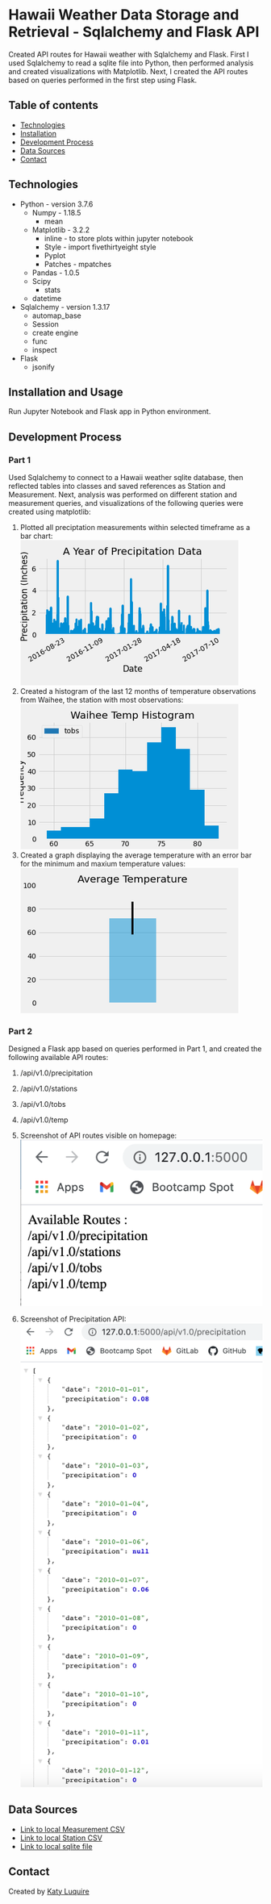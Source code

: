 # Hawaii Weather Data Storage and Retrieval - Sqlalchemy and Flask API

Created API routes for Hawaii weather with Sqlalchemy and Flask. First I used Sqlalchemy to read a sqlite file into Python, then performed analysis and created visualizations with Matplotlib. Next, I created the API routes based on queries performed in the first step using Flask. 

## Table of contents

* [Technologies](#technologies)
* [Installation](#installation-and-usage)
* [Development Process](#development-process)
* [Data Sources](#data-sources)
* [Contact](#contact)

## Technologies
* Python - version 3.7.6
  * Numpy - 1.18.5
    * mean
  * Matplotlib - 3.2.2 
    * inline - to store plots within jupyter notebook
    * Style - import fivethirtyeight style
    * Pyplot
    * Patches - mpatches
  * Pandas - 1.0.5
  * Scipy
    * stats
  * datetime
* Sqlalchemy - version 1.3.17
  * automap_base
  * Session
  * create engine
  * func
  * inspect
* Flask
  * jsonify

## Installation and Usage

Run Jupyter Notebook and Flask app in Python environment.

## Development Process
### Part 1
Used Sqlalchemy to connect to a Hawaii weather sqlite database, then reflected tables into classes and saved references as Station and Measurement. Next, analysis was performed on different station and measurement queries, and visualizations of the following queries were created using matplotlib:
1. Plotted all preciptation measurements within selected timeframe as a bar chart:
![Precipitation Chart](images/precipitation.png)
2. Created a histogram of the last 12 months of temperature observations from Waihee, the station with most observations:
 ![Temperature Histogram](images/temp_histogram.png)
3. Created a graph displaying the average temperature with an error bar for the minimum and maxium temperature values:
 ![Avg Temp Chart](images/avg_temp.png)

### Part 2
Designed a Flask app based on queries performed in Part 1, and created the following available API routes:
1. /api/v1.0/precipitation
2. /api/v1.0/stations
3. /api/v1.0/tobs
4. /api/v1.0/temp 

1. Screenshot of API routes visible on homepage:
 ![API Routes](images/api_routes.png)

2. Screenshot of Precipitation API:
 ![Precip API](images/precip_api.png)

## Data Sources
* [Link to local Measurement CSV](Resources/hawaii_measurements.csv)
* [Link to local Station CSV](Resources/hawaii_stations.csv)
* [Link to local sqlite file](Resources/hawaii.sqlite)


## Contact
Created by [Katy Luquire](https://github.com/CatherineLuquire)
